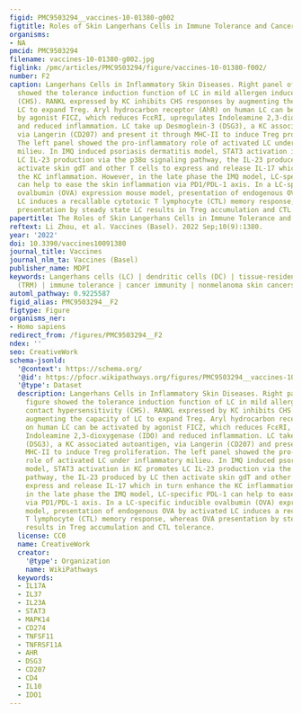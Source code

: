 ```yaml
---
figid: PMC9503294__vaccines-10-01380-g002
figtitle: Roles of Skin Langerhans Cells in Immune Tolerance and Cancer Immunity
organisms:
- NA
pmcid: PMC9503294
filename: vaccines-10-01380-g002.jpg
figlink: /pmc/articles/PMC9503294/figure/vaccines-10-01380-f002/
number: F2
caption: Langerhans Cells in Inflammatory Skin Diseases. Right panel of the figure
  showed the tolerance induction function of LC in mild allergen induced contact hypersensitivity
  (CHS). RANKL expressed by KC inhibits CHS responses by augmenting the capacity of
  LC to expand Treg. Aryl hydrocarbon receptor (AhR) on human LC can be activated
  by agonist FICZ, which reduces FcεRI, upregulates Indoleamine 2,3-dioxygenase (IDO)
  and reduced inflammation. LC take up Desmoglein-3 (DSG3), a KC associated autoantigen,
  via Langerin (CD207) and present it through MHC-II to induce Treg proliferation.
  The left panel showed the pro-inflammatory role of activated LC under inflammatory
  milieu. In IMQ induced psoriasis dermatitis model, STAT3 activation in KC promotes
  LC IL-23 production via the p38α signaling pathway, the IL-23 produced by LC then
  activate skin gdT and other T cells to express and release IL-17 which in turn enhance
  the KC inflammation. However, in the late phase the IMQ model, LC-specific PDL-1
  can help to ease the skin inflammation via PD1/PDL-1 axis. In a LC-specific inducible
  ovalbumin (OVA) expression mouse model, presentation of endogenous OVA by activated
  LC induces a recallable cytotoxic T lymphocyte (CTL) memory response, whereas OVA
  presentation by steady state LC results in Treg accumulation and CTL tolerance.
papertitle: The Roles of Skin Langerhans Cells in Immune Tolerance and Cancer Immunity.
reftext: Li Zhou, et al. Vaccines (Basel). 2022 Sep;10(9):1380.
year: '2022'
doi: 10.3390/vaccines10091380
journal_title: Vaccines
journal_nlm_ta: Vaccines (Basel)
publisher_name: MDPI
keywords: Langerhans cells (LC) | dendritic cells (DC) | tissue-resident macrophages
  (TRM) | immune tolerance | cancer immunity | nonmelanoma skin cancers
automl_pathway: 0.9225587
figid_alias: PMC9503294__F2
figtype: Figure
organisms_ner:
- Homo sapiens
redirect_from: /figures/PMC9503294__F2
ndex: ''
seo: CreativeWork
schema-jsonld:
  '@context': https://schema.org/
  '@id': https://pfocr.wikipathways.org/figures/PMC9503294__vaccines-10-01380-g002.html
  '@type': Dataset
  description: Langerhans Cells in Inflammatory Skin Diseases. Right panel of the
    figure showed the tolerance induction function of LC in mild allergen induced
    contact hypersensitivity (CHS). RANKL expressed by KC inhibits CHS responses by
    augmenting the capacity of LC to expand Treg. Aryl hydrocarbon receptor (AhR)
    on human LC can be activated by agonist FICZ, which reduces FcεRI, upregulates
    Indoleamine 2,3-dioxygenase (IDO) and reduced inflammation. LC take up Desmoglein-3
    (DSG3), a KC associated autoantigen, via Langerin (CD207) and present it through
    MHC-II to induce Treg proliferation. The left panel showed the pro-inflammatory
    role of activated LC under inflammatory milieu. In IMQ induced psoriasis dermatitis
    model, STAT3 activation in KC promotes LC IL-23 production via the p38α signaling
    pathway, the IL-23 produced by LC then activate skin gdT and other T cells to
    express and release IL-17 which in turn enhance the KC inflammation. However,
    in the late phase the IMQ model, LC-specific PDL-1 can help to ease the skin inflammation
    via PD1/PDL-1 axis. In a LC-specific inducible ovalbumin (OVA) expression mouse
    model, presentation of endogenous OVA by activated LC induces a recallable cytotoxic
    T lymphocyte (CTL) memory response, whereas OVA presentation by steady state LC
    results in Treg accumulation and CTL tolerance.
  license: CC0
  name: CreativeWork
  creator:
    '@type': Organization
    name: WikiPathways
  keywords:
  - IL17A
  - IL37
  - IL23A
  - STAT3
  - MAPK14
  - CD274
  - TNFSF11
  - TNFRSF11A
  - AHR
  - DSG3
  - CD207
  - CD4
  - IL10
  - IDO1
---
```


